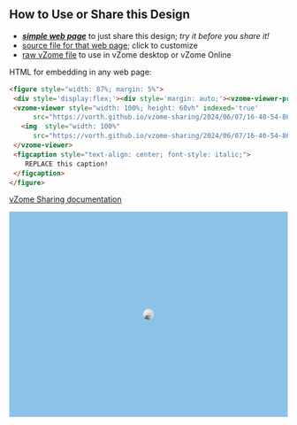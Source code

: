 
## How to Use or Share this Design

 - [***simple web page***](<https://vorth.github.io/vzome-sharing/2024/06/07/16-40-54-862Z-trashme/>) to just share this design; *try it before you share it!*
 - [source file for that web page](<https://github.com/vorth/vzome-sharing/edit/main/2024/06/07/16-40-54-862Z-trashme/index.md>); click to customize
 - [raw vZome file](<https://raw.githubusercontent.com/vorth/vzome-sharing/main/2024/06/07/16-40-54-862Z-trashme/trashme.vZome>) to use in vZome desktop or vZome Online
 
 HTML for embedding in any web page:
 ```html
<figure style="width: 87%; margin: 5%">
  <div style='display:flex;'><div style='margin: auto;'><vzome-viewer-previous label='prev step'></vzome-viewer-previous><vzome-viewer-next label='next step'></vzome-viewer-next></div></div>
  <vzome-viewer style="width: 100%; height: 60vh" indexed='true'
       src="https://vorth.github.io/vzome-sharing/2024/06/07/16-40-54-862Z-trashme/trashme.vZome" >
    <img  style="width: 100%"
       src="https://vorth.github.io/vzome-sharing/2024/06/07/16-40-54-862Z-trashme/trashme.png" >
  </vzome-viewer>
  <figcaption style="text-align: center; font-style: italic;">
     REPLACE this caption!
  </figcaption>
</figure>

 ```

[vZome Sharing documentation](https://vzome.github.io/vzome/sharing.html#how-it-works)

![Image](<trashme.png>)

